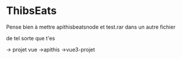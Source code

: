 # ThibsEats
Pense bien à mettre apithisbeatsnode et test.rar dans un autre fichier 

de tel sorte que t'es

-> projet vue 
  ->apithis
   ->vue3-projet
